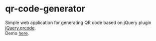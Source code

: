 
# qr-code-generator

Simple web application for generating QR code based on jQuery plugin [jQuery.qrcode](https://github.com/lrsjng/jquery-qrcode "jQuery.qrcode").  
Demo [here](http://qr-code-generator.gunis.sk "QR code generator").
